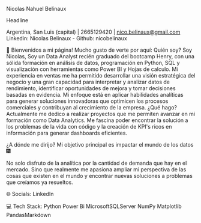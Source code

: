 
Nicolas Nahuel Belinaux



Headline

Argentina, San Luis (capital) | 2665129420 | nico.belinaux@gmail.com
Linkedin: Nicolas Belinaux   -   Github: nicobelinaux 

			

💫 Bienvenidos a mi página! Mucho gusto de verte por aquí:
Quién soy?
Soy Nicolas, Soy un Data Analyst recién graduado del bootcamp Henry, con una sólida formación en análisis de datos, programación en Python, SQL y visualización con herramientas como Power BI y Hojas de calculo. Mi experiencia en ventas me ha permitido desarrollar una visión estratégica del negocio y una gran capacidad para interpretar y analizar datos de rendimiento, identificar oportunidades de mejora y tomar decisiones basadas en evidencia. Mi enfoque está en aplicar habilidades analíticas para generar soluciones innovadoras que optimicen los procesos comerciales y contribuyan al crecimiento de la empresa.
¿Qué hago?
Actualmente me dedico a realizar proyectos que me permiten avanzar en mi formación como Data Analytics. Me fascina poder encontrar la solución a los problemas de la vida con código y la creación de KPI's ricos en información para generar dashboards eficientes.

¿A dónde me dirijo?
Mi objetivo principal es impactar el mundo de los datos 🎆

No solo disfruto de la analítica por la cantidad de demanda que hay en el mercado. Sino que realmente me apasiona ampliar mi perspectiva de las cosas que existen en el mundo y encontrar nuevas soluciones a problemas que creíamos ya resueltos.

🌐 Socials:
LinkedIn

💻 Tech Stack:
Python Power Bi MicrosoftSQLServer NumPy Matplotlib PandasMarkdown    
